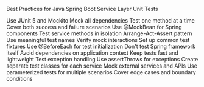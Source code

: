 Best Practices for Java Spring Boot Service Layer Unit Tests

Use JUnit 5 and Mockito
Mock all dependencies
Test one method at a time
Cover both success and failure scenarios
Use @MockBean for Spring components
Test service methods in isolation
Arrange-Act-Assert pattern
Use meaningful test names
Verify mock interactions
Set up common test fixtures
Use @BeforeEach for test initialization
Don't test Spring framework itself
Avoid dependencies on application context
Keep tests fast and lightweight
Test exception handling
Use assertThrows for exceptions
Create separate test classes for each service
Mock external services and APIs
Use parameterized tests for multiple scenarios
Cover edge cases and boundary conditions
